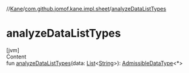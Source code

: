 //[Kane](../index.md)/[com.github.jomof.kane.impl.sheet](index.md)/[analyzeDataListTypes](analyze-data-list-types.md)



# analyzeDataListTypes  
[jvm]  
Content  
fun [analyzeDataListTypes](analyze-data-list-types.md)(data: [List](https://kotlinlang.org/api/latest/jvm/stdlib/kotlin.collections/-list/index.html)<[String](https://kotlinlang.org/api/latest/jvm/stdlib/kotlin/-string/index.html)>): [AdmissibleDataType](-admissible-data-type/index.md)<*>  



